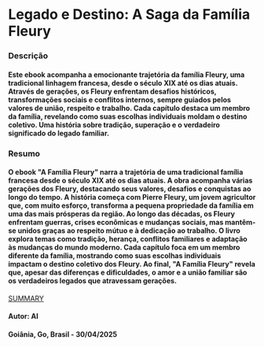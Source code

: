 
# Legado e Destino: A Saga da Família Fleury


### Descrição 

#### Este ebook acompanha a emocionante trajetória da família Fleury, uma tradicional linhagem francesa, desde o século XIX até os dias atuais. Através de gerações, os Fleury enfrentam desafios históricos, transformações sociais e conflitos internos, sempre guiados pelos valores de união, respeito e trabalho. Cada capítulo destaca um membro da família, revelando como suas escolhas individuais moldam o destino coletivo. Uma história sobre tradição, superação e o verdadeiro significado do legado familiar.


### Resumo 

#### O ebook "A Família Fleury" narra a trajetória de uma tradicional família francesa desde o século XIX até os dias atuais. A obra acompanha várias gerações dos Fleury, destacando seus valores, desafios e conquistas ao longo do tempo. A história começa com Pierre Fleury, um jovem agricultor que, com muito esforço, transforma a pequena propriedade da família em uma das mais prósperas da região. Ao longo das décadas, os Fleury enfrentam guerras, crises econômicas e mudanças sociais, mas mantêm-se unidos graças ao respeito mútuo e à dedicação ao trabalho. O livro explora temas como tradição, herança, conflitos familiares e adaptação às mudanças do mundo moderno. Cada capítulo foca em um membro diferente da família, mostrando como suas escolhas individuais impactam o destino coletivo dos Fleury. Ao final, "A Família Fleury" revela que, apesar das diferenças e dificuldades, o amor e a união familiar são os verdadeiros legados que atravessam gerações.


[SUMMARY](./SUMMARY.md)


#### Autor: AI

#### Goiânia, Go, Brasil - 30/04/2025